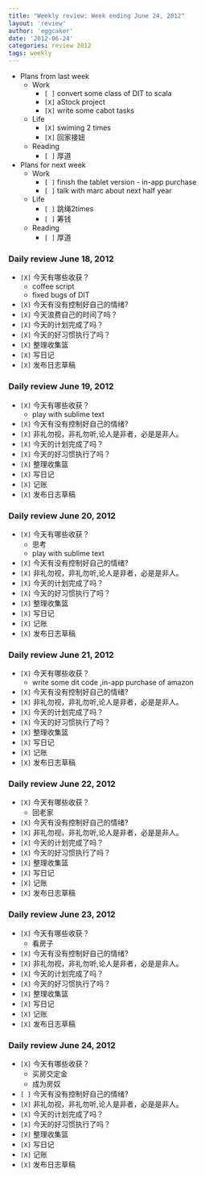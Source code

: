 ```yaml
---
title: "Weekly review: Week ending June 24, 2012" 
layout: 'review'
author: 'eggcaker'
date: '2012-06-24'
categories: review 2012
tags: weekly
---
```



  * Plans from last week 
    * Work 
      * `[ ]` convert some class of DIT to scala 
      * `[X]` aStock project 
      * `[X]` write some cabot tasks 
    * Life 
      * `[X]` swiming 2 times 
      * `[X]` 回家接妞 
    * Reading 
      * `[ ]` 厚道 
  * Plans for next week 
    * Work 
      * `[ ]` finish the tablet version - in-app purchase 
      * `[ ]` talk with marc about next half year 
    * Life 
      * `[ ]` 跳绳2times 
      * `[ ]` 筹钱 
    * Reading 
      * `[ ]` 厚道 

### Daily review June 18, 2012

  * `[X]` 今天有哪些收获？ 
    * coffee script 
    * fixed bugs of DIT 
  * `[X]` 今天有没有控制好自己的情绪? 
  * `[X]` 今天浪费自己的时间了吗？ 
  * `[X]` 今天的计划完成了吗？ 
  * `[X]` 今天的好习惯执行了吗？ 
  * `[X]` 整理收集篮 
  * `[X]` 写日记 
  * `[X]` 发布日志草稿 

### Daily review June 19, 2012

  * `[X]` 今天有哪些收获？ 
    * play with sublime text 
  * `[X]` 今天有没有控制好自己的情绪? 
  * `[X]` 非礼勿视，非礼勿听,论人是非者，必是是非人。 
  * `[X]` 今天的计划完成了吗？ 
  * `[X]` 今天的好习惯执行了吗？ 
  * `[X]` 整理收集篮 
  * `[X]` 写日记 
  * `[X]` 记账 
  * `[X]` 发布日志草稿 

### Daily review June 20, 2012

  * `[X]` 今天有哪些收获？ 
    * 思考 
    * play with sublime text 
  * `[X]` 今天有没有控制好自己的情绪? 
  * `[X]` 非礼勿视，非礼勿听,论人是非者，必是是非人。 
  * `[X]` 今天的计划完成了吗？ 
  * `[X]` 今天的好习惯执行了吗？ 
  * `[X]` 整理收集篮 
  * `[X]` 写日记 
  * `[X]` 记账 
  * `[X]` 发布日志草稿 

### Daily review June 21, 2012

  * `[X]` 今天有哪些收获？ 
    * write some dit code ,in-app purchase of amazon 
  * `[X]` 今天有没有控制好自己的情绪? 
  * `[X]` 非礼勿视，非礼勿听,论人是非者，必是是非人。 
  * `[X]` 今天的计划完成了吗？ 
  * `[X]` 今天的好习惯执行了吗？ 
  * `[X]` 整理收集篮 
  * `[X]` 写日记 
  * `[X]` 记账 
  * `[X]` 发布日志草稿 

### Daily review June 22, 2012

  * `[X]` 今天有哪些收获？ 
    * 回老家 
  * `[X]` 今天有没有控制好自己的情绪? 
  * `[X]` 非礼勿视，非礼勿听,论人是非者，必是是非人。 
  * `[X]` 今天的计划完成了吗？ 
  * `[X]` 今天的好习惯执行了吗？ 
  * `[X]` 整理收集篮 
  * `[X]` 写日记 
  * `[X]` 记账 
  * `[X]` 发布日志草稿 

### Daily review June 23, 2012

  * `[X]` 今天有哪些收获？ 
    * 看房子 
  * `[X]` 今天有没有控制好自己的情绪? 
  * `[X]` 非礼勿视，非礼勿听,论人是非者，必是是非人。 
  * `[X]` 今天的计划完成了吗？ 
  * `[X]` 今天的好习惯执行了吗？ 
  * `[X]` 整理收集篮 
  * `[X]` 写日记 
  * `[X]` 记账 
  * `[X]` 发布日志草稿 

### Daily review June 24, 2012

  * `[X]` 今天有哪些收获？ 
    * 买房交定金 
    * 成为房奴 
  * `[ ]` 今天有没有控制好自己的情绪? 
  * `[X]` 非礼勿视，非礼勿听,论人是非者，必是是非人。 
  * `[X]` 今天的计划完成了吗？ 
  * `[X]` 今天的好习惯执行了吗？ 
  * `[X]` 整理收集篮 
  * `[X]` 写日记 
  * `[X]` 记账 
  * `[X]` 发布日志草稿 

